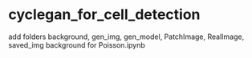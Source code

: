 # cyclegan_for_cell_detection
add folders background, gen_img, gen_model, PatchImage, RealImage, saved_img
background for Poisson.ipynb

